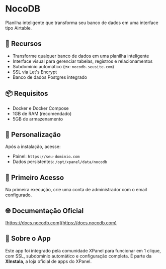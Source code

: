 # NocoDB

Planilha inteligente que transforma seu banco de dados em uma interface tipo Airtable.

## 🚀 Recursos
- Transforme qualquer banco de dados em uma planilha inteligente
- Interface visual para gerenciar tabelas, registros e relacionamentos
- Subdomínio automático (ex: `nocodb.seusite.com`)
- SSL via Let's Encrypt
- Banco de dados Postgres integrado

## 📦 Requisitos
- Docker e Docker Compose
- 1GB de RAM (recomendado)
- 5GB de armazenamento

## 🧩 Personalização
Após a instalação, acesse:
- Painel: `https://seu-dominio.com`
- Dados persistentes: `/opt/xpanel/data/nocodb`

## 🔐 Primeiro Acesso
Na primeira execução, crie uma conta de administrador com o email configurado.

## 🌐 Documentação Oficial
[https://docs.nocodb.com](https://docs.nocodb.com)

## 💬 Sobre o App
Este app foi integrado pela comunidade XPanel para funcionar em 1 clique, com SSL, subdomínio automático e configuração completa. É parte da **XInstala**, a loja oficial de apps do XPanel.